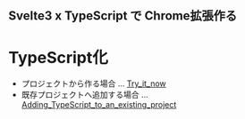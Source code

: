 Svelte3 x TypeScript で Chrome拡張作る
---

# TypeScript化

- プロジェクトから作る場合 ... [Try_it_now](https://svelte.dev/blog/svelte-and-typescript#Try_it_now)
- 既存プロジェクトへ追加する場合 ... [Adding_TypeScript_to_an_existing_project](https://svelte.dev/blog/svelte-and-typescript#Adding_TypeScript_to_an_existing_project)
